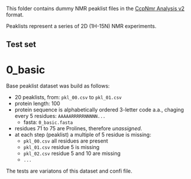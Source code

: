 This folder contains dummy NMR peaklist files in the [CcpNmr Analysis v2](https://www.ccpn.ac.uk/v2-software/software/analysis) format.  

Peaklists represent a series of 2D (1H-15N) NMR experiments.

## Test set

# 0_basic

Base peaklist dataset was build as follows:

- 20 peaklists, from: `pkl_00.csv` to `pkl_01.csv`
- protein length: 100
- protein sequence is alphabetically ordered 3-letter code a.a., chaging every 5 residues: `AAAAARRRRRNNNNN...`
    - fasta: `0_basic.fasta`
- residues 71 to 75 are Prolines, therefore _unassigned_.
- at each step (peaklist) a multiple of 5 residue is missing:
    - `pkl_00.csv` all residues are present
    - `pkl_01.csv` residue 5 is missing
    - `pkl_02.csv` residue 5 and 10 are missing
    - `...`

The tests are variatons of this dataset and confi file.
